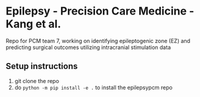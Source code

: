 # Epilepsy - Precision Care Medicine - Kang et al.

Repo for PCM team 7, working on identifying epileptogenic zone (EZ) and predicting surgical outcomes utilizing intracranial stimulation data 

## Setup instructions
1) git clone the repo
2) do ```python -m pip install -e .``` to install the epilepsypcm repo
